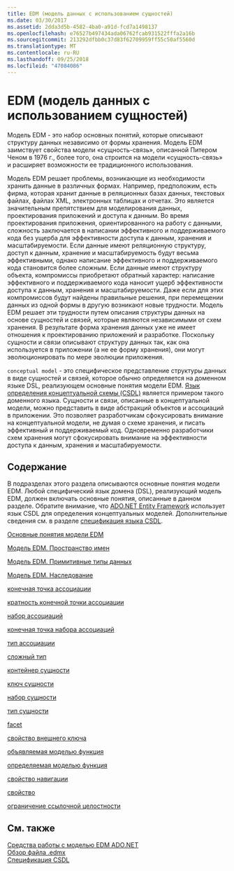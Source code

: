 ```yaml
---
title: EDM (модель данных с использованием сущностей)
ms.date: 03/30/2017
ms.assetid: 2dda3d5b-4582-4ba0-a91d-fcd7a1498137
ms.openlocfilehash: e76527b497434ada06762fcab931522fffa2a16b
ms.sourcegitcommit: 213292dfbb0c37d83f62709959ff55c50af5560d
ms.translationtype: MT
ms.contentlocale: ru-RU
ms.lasthandoff: 09/25/2018
ms.locfileid: "47084086"
---
```

# <a name="entity-data-model"></a>EDM (модель данных с использованием сущностей)
Модель EDM - это набор основных понятий, которые описывают структуру данных независимо от формы хранения. Модель EDM заимствует свойства модели «сущность-связь», описанной Питером Ченом в 1976 г., более того, она строится на модели «сущность-связь» и расширяет возможности ее традиционного использования.  
  
 Модель EDM решает проблемы, возникающие из необходимости хранить данные в различных формах. Например, предположим, есть фирма, которая хранит данные в реляционных базах данных, текстовых файлах, файлах XML, электронных таблицах и отчетах. Это является значительным препятствием для моделирования данных, проектирования приложений и доступа к данным. Во время проектирования приложения, ориентированного на работу с данными, сложность заключается в написании эффективного и поддерживаемого кода без ущерба для эффективности доступа к данным, хранения и масштабируемости. Если данные имеют реляционную структуру, доступ к данным, хранение и масштабируемость будут весьма эффективными, однако написание эффективного и поддерживаемого кода становится более сложным. Если данные имеют структуру объекта, компромиссы приобретают обратный характер: написание эффективного и поддерживаемого кода наносит ущерб эффективности доступа к данным, хранения и масштабируемости. Даже если для этих компромиссов будут найдены правильные решения, при перемещении данных из одной формы в другую возникают новые трудности. Модель EDM решает эти трудности путем описания структуры данных на основе сущностей и связей, которые являются независимыми от схем хранения. В результате форма хранения данных уже не имеет отношения к проектированию приложений и разработке. Поскольку сущности и связи описывают структуру данных так, как она используется в приложении (а не ее форму хранения), они могут эволюционировать по мере эволюции приложения.  
  
 `conceptual model` - это специфическое представление структуры данных в виде сущностей и связей, которое обычно определяется на доменном языке DSL, реализующем основные понятия модели EDM. [Язык определения концептуальной схемы (CSDL)](../../../../docs/framework/data/adonet/ef/language-reference/csdl-specification.md) является примером такого доменного языка. Сущности и связи, описанные в концептуальной модели, можно представить в виде абстракций объектов и ассоциаций в приложении. Это позволяет разработчикам сфокусировать внимание на концептуальной модели, не думая о схеме хранения, и писать эффективный и поддерживаемый код. Одновременно разработчики схем хранения могут сфокусировать внимание на эффективности доступа к данным, хранения и масштабируемости.  
  
## <a name="in-this-section"></a>Содержание  
 В подразделах этого раздела описываются основные понятия модели EDM. Любой специфический язык домена (DSL), реализующий модель EDM, должен включать основные понятия, описанные в данном разделе. Обратите внимание, что [ADO.NET Entity Framework](../../../../docs/framework/data/adonet/ef/index.md) использует язык CSDL для определения концептуальных моделей. Дополнительные сведения см. в разделе [спецификация языка CSDL](../../../../docs/framework/data/adonet/ef/language-reference/csdl-specification.md).  
  
 [Основные понятия модели EDM](../../../../docs/framework/data/adonet/entity-data-model-key-concepts.md)  
  
 [Модель EDM. Пространство имен](../../../../docs/framework/data/adonet/entity-data-model-namespaces.md)  
  
 [Модель EDM. Примитивные типы данных](../../../../docs/framework/data/adonet/entity-data-model-primitive-data-types.md)  
  
 [Модель EDM. Наследование](../../../../docs/framework/data/adonet/entity-data-model-inheritance.md)  
  
 [конечная точка ассоциации](../../../../docs/framework/data/adonet/association-end.md)  
  
 [кратность конечной точки ассоциации](../../../../docs/framework/data/adonet/association-end-multiplicity.md)  
  
 [набор ассоциаций](../../../../docs/framework/data/adonet/association-set.md)  
  
 [конечная точка набора ассоциаций](../../../../docs/framework/data/adonet/association-set-end.md)  
  
 [тип ассоциации](../../../../docs/framework/data/adonet/association-type.md)  
  
 [сложный тип](../../../../docs/framework/data/adonet/complex-type.md)  
  
 [контейнер сущности](../../../../docs/framework/data/adonet/entity-container.md)  
  
 [ключ сущности](../../../../docs/framework/data/adonet/entity-key.md)  
  
 [набор сущности](../../../../docs/framework/data/adonet/entity-set.md)  
  
 [тип сущности](../../../../docs/framework/data/adonet/entity-type.md)  
  
 [facet](../../../../docs/framework/data/adonet/facet.md)  
  
 [свойство внешнего ключа](../../../../docs/framework/data/adonet/foreign-key-property.md)  
  
 [объявляемая моделью функция](../../../../docs/framework/data/adonet/model-declared-function.md)  
  
 [определяемая моделью функция](../../../../docs/framework/data/adonet/model-defined-function.md)  
  
 [свойство навигации](../../../../docs/framework/data/adonet/navigation-property.md)  
  
 [свойство](../../../../docs/framework/data/adonet/property.md)  
  
 [ограничение ссылочной целостности](../../../../docs/framework/data/adonet/referential-integrity-constraint.md)  
  
## <a name="see-also"></a>См. также  
 [Средства работы с моделью EDM ADO.NET](https://msdn.microsoft.com/library/91076853-0881-421b-837a-f582f36be527)  
 [Обзор файла .edmx](https://msdn.microsoft.com/library/f4c8e7ce-1db6-417e-9759-15f8b55155d4)  
 [Спецификация CSDL](../../../../docs/framework/data/adonet/ef/language-reference/csdl-specification.md)
